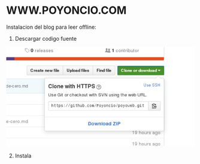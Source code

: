 
# WWW.POYONCIO.COM
Instalacion del blog para leer offline:

  1. Descargar codigo fuente
  
  ![](images/descarga-blog.png)
  
  2. Instala 
